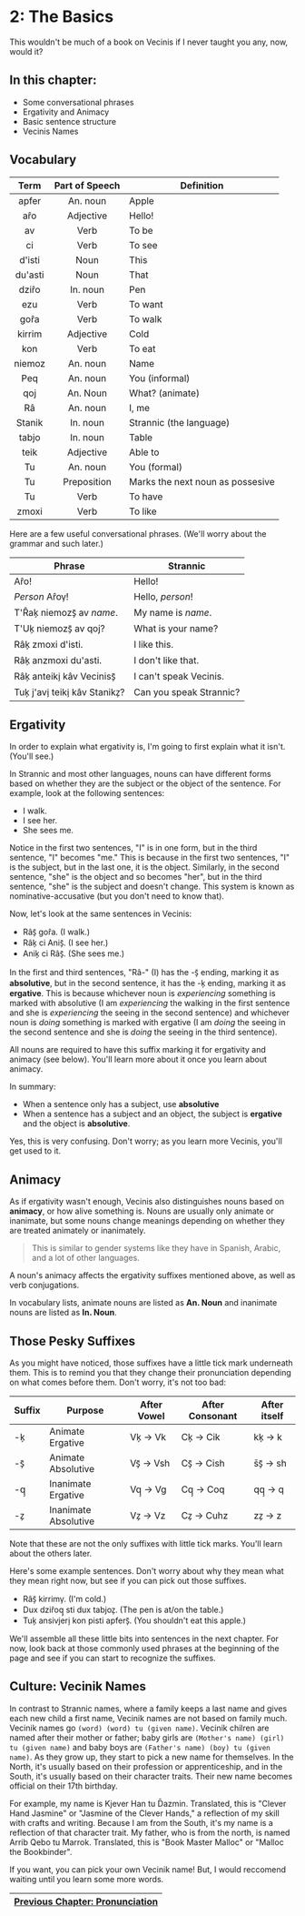 # 2: The Basics

This wouldn't be much of a book on Vecinis if I never taught you any, now, would it?

## In this chapter:
* Some conversational phrases
* Ergativity and Animacy
* Basic sentence structure
* Vecinis Names

## Vocabulary
|Term|Part of Speech|Definition|
|:---:|:---:|---|
|apfer|An. noun|Apple
|ar̂o|Adjective|Hello!
|av|Verb|To be
|ci|Verb|To see
|d'isti|Noun|This
|du'asti|Noun|That
|dzir̂o|In. noun|Pen
|ezu|Verb|To want
|gor̂a|Verb|To walk
|kirrim|Adjective|Cold
|kon|Verb|To eat
|niemoz|An. noun|Name
|Peq|An. noun|You (informal)
|qoj|An. Noun|What? (animate)
|Râ|An. noun|I, me
|Stanik|In. noun|Strannic (the language)
|tabjo|In. noun|Table
|teik|Adjective|Able to
|Tu|An. noun|You (formal)
|Tu|Preposition|Marks the next noun as possesive
|Tu|Verb|To have
|zmoxi|Verb|To like

Here are a few useful conversational phrases. (We'll worry about the grammar and such later.)

|Phrase|Strannic|
|---|---|
|Ar̂o!|Hello!
|*Person* Ar̂ov̗!|Hello, *person*!
|T'R̂ak̗ niemozs̗̄ av *name*.|My name is *name*.
|T'Uk̗ niemozs̗̄ av qoj?|What is your name?
|Râk̗ zmoxi d'isti.|I like this.
|Râk̗ anzmoxi du'asti.|I don't like that.
|Râk̗ anteiki̗ kâv Veciniss̗̄|I can't speak Vecinis.
|Tuk̗ j'avi̗ teiki̗ kâv Stanikz̗?|Can you speak Strannic?

## Ergativity
In order to explain what ergativity is, I'm going to first explain what it isn't. (You'll see.)

In Strannic and most other languages, nouns can have different forms based on whether they are the subject or the object of the sentence. For example, look at the following sentences:

* I walk.
* I see her.
* She sees me.

Notice in the first two sentences, "I" is in one form, but in the third sentence, "I" becomes "me." This is because in the first two sentences, "I" is the subject, but in the last one, it is the object. Similarly, in the second sentence, "she" is the object and so becomes "her", but in the third sentence, "she" is the subject and doesn't change. This system is known as nominative-accusative (but you don't need to know that).

Now, let's look at the same sentences in Vecinis:

* Râs̗̄ gor̂a. (I walk.)
* Râk̗ ci Anis̗̄. (I see her.)
* Anik̗ ci Râs̗̄. (She sees me.)

In the first and third sentences, "Râ-" (I) has the -s̗̄ ending, marking it as **absolutive**, but in the second sentence, it has the -k̗ ending, marking it as **ergative**. This is because whichever noun is *experiencing* something is marked with absolutive (I am *experiencing* the walking in the first sentence and she is *experiencing* the seeing in the second sentence) and whichever noun is *doing* something is marked with ergative (I am *doing* the seeing in the second sentence and she is *doing* the seeing in the third sentence).

All nouns are required to have this suffix marking it for ergativity and animacy (see below). You'll learn more about it once you learn about animacy.

In summary:
* When a sentence only has a subject, use **absolutive**
* When a sentence has a subject and an object, the subject is **ergative** and the object is **absolutive**.

Yes, this is very confusing. Don't worry; as you learn more Vecinis, you'll get used to it.

## Animacy
As if ergativity wasn't enough, Vecinis also distinguishes nouns based on **animacy**, or how alive something is. Nouns are usually only animate or inanimate, but some nouns change meanings depending on whether they are treated animately or inanimately.

> This is similar to gender systems like they have in Spanish, Arabic, and a lot of other languages. 

A noun's animacy affects the ergativity suffixes mentioned above, as well as verb conjugations.

In vocabulary lists, animate nouns are listed as **An. Noun** and inanimate nouns are listed as **In. Noun**.

## Those Pesky Suffixes
As you might have noticed, those suffixes have a little tick mark underneath them. This is to remind you that they change their pronunciation depending on what comes before them. Don't worry, it's not too bad:

Suffix|Purpose|After Vowel|After Consonant|After itself
|---|---|---|---|---
|-k̗|Animate Ergative|Vk̗ -> Vk|Ck̗ -> Cik|kk̗ -> k
|-s̗̄|Animate Absolutive|Vs̗̄ -> Vsh|Cs̗̄ -> Cish|s̄s̗̄ -> sh
|-q̗|Inanimate Ergative|Vq̗ -> Vg|Cq̗ -> Coq|qq̗ -> q
|-z̗|Inanimate Absolutive|Vz̗ -> Vz|Cz̗ -> Cuhz|zz̗ -> z

Note that these are not the only suffixes with little tick marks. You'll learn about the others later.

Here's some example sentences. Don't worry about why they mean what they mean right now, but see if you can pick out those suffixes.

* Râs̗̄ kirrimv̗. (I'm cold.)
* Dux dzir̂oq̗ sti dux tabjoz̗. (The pen is at/on the table.)
* Tuk̗ ansivjeri̗ kon pisti apfers̗̄. (You shouldn't eat this apple.)

We'll assemble all these little bits into sentences in the next chapter. For now, look back at those commonly used phrases at the beginning of the page and see if you can start to recognize the suffixes.

## Culture: Vecinik Names
In contrast to Strannic names, where a family keeps a last name and gives each new child a first name, Vecinik names are not based on family much. Vecinik names go `(word) (word) tu (given name)`. Vecinik chilren are named after their mother or father; baby girls are `(Mother's name) (girl) tu (given name)` and baby boys are `(Father's name) (boy) tu (given name)`. As they grow up, they start to pick a new name for themselves. In the North, it's usually based on their profession or apprenticeship, and in the South, it's usually based on their character traits. Their new name becomes official on their 17th birthday.

For example, my name is Kjever Han tu D̄azmin. Translated, this is "Clever Hand Jasmine" or "Jasmine of the Clever Hands," a reflection of my skill with crafts and writing. Because I am from the South, it's my name is a reflection of that character trait. My father, who is from the north, is named Arrib Qebo tu Marrok. Translated, this is "Book Master Malloc" or "Malloc the Bookbinder".

If you want, you can pick your own Vecinik name! But, I would reccomend waiting until you learn some more words.

|[Previous Chapter: Pronunciation](1-Pronunciation.md)|
|---|